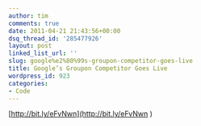 ```yaml
---
author: tim
comments: true
date: 2011-04-21 21:43:56+00:00
dsq_thread_id: '285477926'
layout: post
linked_list_url: ''
slug: google%e2%80%99s-groupon-competitor-goes-live
title: Google’s Groupon Competitor Goes Live
wordpress_id: 923
categories:
- Code
---
```


[http://bit.ly/eFvNwn](http://bit.ly/eFvNwn )

